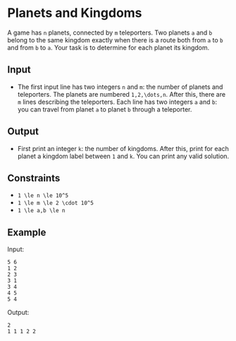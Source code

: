 # Planets and Kingdoms 

A game has ```n``` planets, connected by ```m``` teleporters. Two planets ```a``` and ```b``` belong to the same kingdom exactly when there is a route both from ```a``` to ```b``` and from ```b``` to ```a```. Your task is to determine for each planet its kingdom.
## Input
- The first input line has two integers ```n``` and ```m```: the number of planets and teleporters. The planets are numbered ```1,2,\dots,n```.
After this, there are ```m``` lines describing the teleporters. Each line has two integers ```a``` and ```b```: you can travel from planet ```a``` to planet ```b``` through a teleporter.
## Output
- First print an integer ```k```: the number of kingdoms. After this, print for each planet a kingdom label between ```1``` and ```k```. You can print any valid solution.
## Constraints

- ```1 \le n \le 10^5```
- ```1 \le m \le 2 \cdot 10^5```
- ```1 \le a,b \le n```

## Example
Input:
```
5 6
1 2
2 3
3 1
3 4
4 5
5 4
```

Output:
```
2
1 1 1 2 2
```
